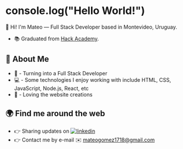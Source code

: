# console.log("Hello World!")

👋 Hi! I'm Mateo — Full Stack Developer based in Montevideo, Uruguay.

- 📚 Graduated from [Hack Academy](https://ha.dev/).

## 🚀 About Me
- 💪 - Turning into a Full Stack Developer
- 💻 - Some technologies I enjoy working with include HTML, CSS, JavaScript, Node.js, React, etc
- 🎨 - Loving the website creations

## 🌍 Find me around the web 
- 👉 Sharing updates on [![linkedin](https://img.shields.io/badge/linkedin-0A66C2?style=for-the-badge&logo=linkedin&logoColor=white)]([https://www.linkedin.com/in/brunomandur%C3%A9](https://www.linkedin.com/in/mateo-g%C3%B3mez-mello/))
- 👉 Contact me by e-mail ✉️ mateogomez1718@gmail.com
